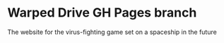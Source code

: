 # Warped Drive GH Pages branch
The website for the virus-fighting game set on a spaceship in the future
